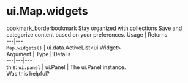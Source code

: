  
#  ui.Map.widgets
bookmark_borderbookmark Stay organized with collections  Save and categorize content based on your preferences.
Usage | Returns  
---|---  
`Map.widgets()` | ui.data.ActiveList<ui.Widget>  
Argument | Type | Details  
---|---|---  
this: `ui.panel` | ui.Panel | The ui.Panel instance.  
Was this helpful?
